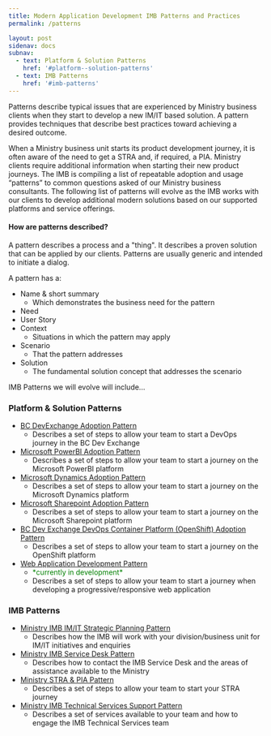 ```yaml
---
title: Modern Application Development IMB Patterns and Practices
permalink: /patterns

layout: post
sidenav: docs
subnav:
  - text: Platform & Solution Patterns
    href: '#platform--solution-patterns'
  - text: IMB Patterns
    href: '#imb-patterns'
---
```

Patterns describe typical issues that are experienced by Ministry business clients when they start to develop a new IM/IT based solution.  A pattern provides techniques that describe best practices toward achieving a desired outcome. 

When a Ministry business unit starts its product development journey, it is often aware of the need to get a STRA and, if required, a PIA. Ministry clients require additional information when starting their new product journeys. The IMB is compiling a list of repeatable adoption and usage “patterns” to common questions asked of our Ministry business consultants.  The following list of patterns will evolve as the IMB works with our clients to develop additional modern solutions based on our supported platforms and service offerings.

#### How are patterns described?
A pattern describes a process and a "thing". It describes a proven solution that can be applied by our clients. Patterns are usually generic and intended to initiate a dialog. 

A pattern has a:
- Name & short summary
    - Which demonstrates the business need for the pattern
- Need
- User Story
- Context
    - Situations in which the pattern may apply
- Scenario
    - That the pattern addresses
- Solution
    - The fundamental solution concept that addresses the scenario

IMB Patterns we will evolve will include...

### Platform & Solution Patterns
- [BC DevExchange Adoption Pattern](/CITZ-IMB-playbook/platform-&-solution-patterns#bc-devexchange-adoption-pattern)
    - Describes a set of steps to allow your team to start a DevOps journey in the BC Dev Exchange
- [Microsoft PowerBI  Adoption Pattern](/CITZ-IMB-playbook/platform-&-solution-patterns#microsoft-powerbi-adoption-pattern)
    - Describes a set of steps to allow your team to start a journey on the Microsoft PowerBI platform
- [Microsoft Dynamics Adoption Pattern](/CITZ-IMB-playbook/platform-&-solution-patterns#microsoft-dynamics-adoption-pattern)
    - Describes a set of steps to allow your team to start a journey on the Microsoft Dynamics platform
- [Microsoft Sharepoint Adoption Pattern](/CITZ-IMB-playbook/platform-&-solution-patterns#microsoft-sharepoint-adoption-pattern)
    - Describes a set of steps to allow your team to start a journey on the Microsoft Sharepoint platform
- [BC Dev Exchange DevOps Container Platform (OpenShift) Adoption Pattern](/CITZ-IMB-playbook/platform-&-solution-patterns#bc-dev-exchange-devops-container-platform-openshift-adoption-pattern)
    - Describes a set of steps to allow your team to start a journey on the OpenShift platform
- [Web Application Development Pattern](/CITZ-IMB-playbook/platform-&-solution-patterns#web-application-development-pattern)
    - <span style="color: green">\*currently in development\*</span>
    - Describes a set of steps to allow your team to start a journey when developing a progressive/responsive web application

### IMB Patterns
- [Ministry IMB IM/IT Strategic Planning Pattern](/CITZ-IMB-playbook/imb-patterns#ministry-imb-imit-strategic-planning-pattern)
    - Describes how the IMB will work with your division/business unit for IM/IT initiatives and enquiries
- [Ministry IMB Service Desk Pattern](/CITZ-IMB-playbook/imb-patterns#ministry-imb-service-desk-pattern)
    - Describes how to contact the IMB Service Desk and the areas of assistance available to the Ministry
- [Ministry STRA & PIA Pattern](/CITZ-IMB-playbook/imb-patterns#ministry-stra--pia-pattern)
    - Describes a set of steps to allow your team to start your STRA journey
- [Ministry IMB Technical Services Support Pattern](/CITZ-IMB-playbook/imb-patterns#ministry-imb-technical-services-support-pattern)
    - Describes a set of services available to your team and how to engage the IMB Technical Services team
